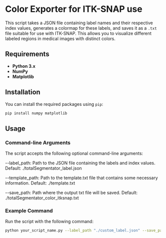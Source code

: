 # Color Exporter for ITK-SNAP use

This script takes a JSON file containing label names and their respective index values, generates a colormap for these labels, and saves it as a `.txt` file suitable for use with ITK-SNAP. This allows you to visualize different labeled regions in medical images with distinct colors.

## Requirements

- **Python 3.x**
- **NumPy**
- **Matplotlib**

## Installation

You can install the required packages using `pip`:

```bash
pip install numpy matplotlib
```

## Usage

### Command-line Arguments

The script accepts the following optional command-line arguments:

--label_path: Path to the JSON file containing the labels and index values.
Default: ./totalSegmentator_label.json

--template_path: Path to the template.txt file that contains some necessary information.
Default: ./template.txt

--save_path: Path where the output txt file will be saved.
Default: ./totalSegmentator_color_itksnap.txt


### Example Command

Run the script with the following command:

```bash
python your_script_name.py --label_path "./custom_label.json" --save_path "./custom_color_itksnap.txt"
```

